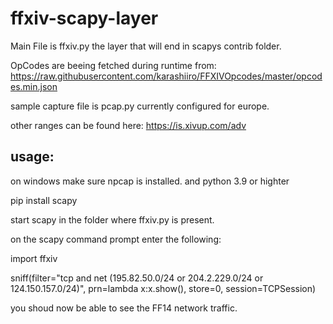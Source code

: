 # ffxiv-scapy-layer

Main File is ffxiv.py the layer that will end in scapys contrib folder.

OpCodes are beeing fetched during runtime from: https://raw.githubusercontent.com/karashiiro/FFXIVOpcodes/master/opcodes.min.json

sample capture file is pcap.py currently configured for europe.

other ranges can be found here: https://is.xivup.com/adv

## usage:
on windows make sure npcap is installed.
and python 3.9 or highter

pip install scapy

start scapy in the folder where ffxiv.py is present.

on the scapy command prompt enter the following:

import ffxiv

sniff(filter="tcp and net (195.82.50.0/24 or 204.2.229.0/24 or 124.150.157.0/24)", prn=lambda x:x.show(), store=0, session=TCPSession)

you shoud now be able to see the FF14 network traffic.
